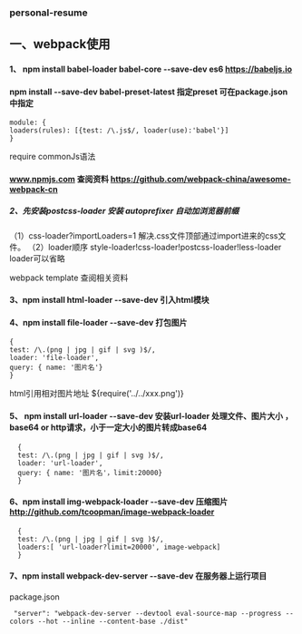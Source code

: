 ### personal-resume
## 一、webpack使用
#### 1、 npm install babel-loader babel-core --save-dev   es6    https://babeljs.io
####  npm install --save-dev babel-preset-latest 指定preset  可在package.json 中指定
```
module: {
loaders(rules): [{test: /\.js$/, loader(use):'babel'}]
}
```

require  commonJs语法
#### www.npmjs.com 查阅资料  https://github.com/webpack-china/awesome-webpack-cn
##### 2、先安装postcss-loader  安装 autoprefixer   自动加浏览器前缀
（1）css-loader?importLoaders=1 解决.css文件顶部通过import进来的css文件。
（2）loader顺序   style-loader!css-loader!postcss-loader!less-loader     loader可以省略

webpack template 查阅相关资料
#### 3、npm install html-loader --save-dev  引入html模块

#### 4、npm install file-loader --save-dev  打包图片
  ```
  {
  test: /\.(png | jpg | gif | svg )$/,
  loader: 'file-loader',
  query: { name: '图片名'}
  }
  ```
  html引用相对图片地址 ${require('../../xxx.png')}
  
#### 5、 npm install url-loader --save-dev  安装url-loader 处理文件、图片大小 ， base64 or http请求，小于一定大小的图片转成base64
```
  {
  test: /\.(png | jpg | gif | svg )$/,
  loader: 'url-loader',
  query: { name: '图片名'，limit:20000}
  }
  ```
#### 6、npm install img-webpack-loader --save-dev  压缩图片  http://github.com/tcoopman/image-webpack-loader
 
 ```
   {
   test: /\.(png | jpg | gif | svg )$/,
   loaders:[ 'url-loader?limit=20000', image-webpack]
   }
   ```
   
#### 7、npm install webpack-dev-server --save-dev 在服务器上运行项目
   package.json 
   ``` 
    "server": "webpack-dev-server --devtool eval-source-map --progress --colors --hot --inline --content-base ./dist"
   ```
  

  
  


